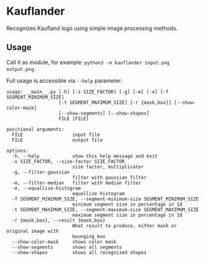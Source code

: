 # Kauflander

Recognizes Kaufland logo using simple image processing methods.

## Usage

Call it as module, for example: `python3 -m kauflander input.png output.png`.

Full usage is accessible via `--help` parameter:

```
usage: __main__.py [-h] [-s SIZE_FACTOR] [-g] [-m] [-e] [-f SEGMENT_MINIMUM_SIZE]
                   [-t SEGMENT_MAXIMUM_SIZE] [-r {mask,box}] [--show-color-mask]
                   [--show-segments] [--show-shapes]
                   FILE [FILE]

positional arguments:
  FILE                  input file
  FILE                  output file

options:
  -h, --help            show this help message and exit
  -s SIZE_FACTOR, --size-factor SIZE_FACTOR
                        size factor, multiplicator
  -g, --filter-gaussian
                        filter with gaussian filter
  -m, --filter-median   filter with median filter
  -e, --equallize-histogram
                        equallize histogram
  -f SEGMENT_MINIMUM_SIZE, --segment-minimum-size SEGMENT_MINIMUM_SIZE
                        minimum segment size in percentage in 1d
  -t SEGMENT_MAXIMUM_SIZE, --segment-maximum-size SEGMENT_MAXIMUM_SIZE
                        maximum segment size in percentage in 1d
  -r {mask,box}, --result {mask,box}
                        What result to produce, either mask or original image with
                        bounging box
  --show-color-mask     shows color mask
  --show-segments       shows all segments
  --show-shapes         shows all recognized shapes
```
